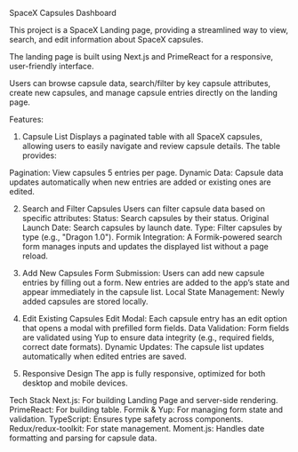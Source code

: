 SpaceX Capsules Dashboard

This project is a SpaceX Landing page, providing a streamlined way to view, search, and edit information about SpaceX capsules.

The landing page is built using Next.js and PrimeReact for a responsive, user-friendly interface.

Users can browse capsule data, search/filter by key capsule attributes, create new capsules, and manage capsule entries directly on the landing page.

Features:

1. Capsule List
   Displays a paginated table with all SpaceX capsules, allowing users to easily navigate and review capsule details. The table provides:

Pagination: View capsules 5 entries per page.
Dynamic Data: Capsule data updates automatically when new entries are added or existing ones are edited.

2. Search and Filter Capsules
   Users can filter capsule data based on specific attributes:
   Status: Search capsules by their status.
   Original Launch Date: Search capsules by launch date.
   Type: Filter capsules by type (e.g., "Dragon 1.0").
   Formik Integration: A Formik-powered search form manages inputs and updates the displayed list without a page reload.

3. Add New Capsules
   Form Submission: Users can add new capsule entries by filling out a form. New entries are added to the app’s state and appear immediately in the capsule list.
   Local State Management: Newly added capsules are stored locally.

4. Edit Existing Capsules
   Edit Modal: Each capsule entry has an edit option that opens a modal with prefilled form fields.
   Data Validation: Form fields are validated using Yup to ensure data integrity (e.g., required fields, correct date formats).
   Dynamic Updates: The capsule list updates automatically when edited entries are saved.

5. Responsive Design
   The app is fully responsive, optimized for both desktop and mobile devices.

Tech Stack
Next.js: For building Landing Page and server-side rendering.
PrimeReact: For building table.
Formik & Yup: For managing form state and validation.
TypeScript: Ensures type safety across components.
Redux/redux-toolkit: For state management.
Moment.js: Handles date formatting and parsing for capsule data.


